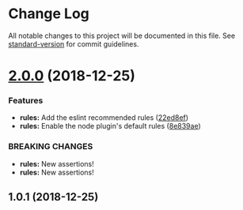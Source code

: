 # Change Log

All notable changes to this project will be documented in this file. See [standard-version](https://github.com/conventional-changelog/standard-version) for commit guidelines.

<a name="2.0.0"></a>
# [2.0.0](https://github.com/iarna/iarna-standard/compare/v1.0.1...v2.0.0) (2018-12-25)


### Features

* **rules:** Add the eslint recommended rules ([22ed8ef](https://github.com/iarna/iarna-standard/commit/22ed8ef))
* **rules:** Enable the node plugin's default rules ([8e839ae](https://github.com/iarna/iarna-standard/commit/8e839ae))


### BREAKING CHANGES

* **rules:** New assertions!
* **rules:** New assertions!



<a name="1.0.1"></a>
## 1.0.1 (2018-12-25)
